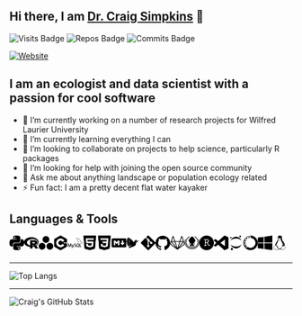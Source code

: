 ## Hi there, I am [Dr. Craig Simpkins][website] 👋

![Visits Badge](https://badges.pufler.dev/visits/csim063/csim063)
![Repos Badge](https://badges.pufler.dev/repos/csim063)
![Commits Badge](https://badges.pufler.dev/commits/monthly/csim063)

[![Website](https://img.shields.io/website?label=Website&style=for-the-badge&logo=Netlify&url=https://craig-simpkins.netlify.app/)](https://craig-simpkins.netlify.app/)

## I am an ecologist and data scientist with a passion for cool software
- 🔭 I’m currently working on a number of research projects for Wilfred Laurier University
- 🌱 I’m currently learning everything I can 
- 👯 I’m looking to collaborate on projects to help science, particularly R packages
- 🤔 I’m looking for help with joining the open source community
- 💬 Ask me about anything landscape or population ecology related
- ⚡ Fun fact: I am a pretty decent flat water kayaker


## Languages & Tools

<img align="left" alt="Python" width="26px" src="images/python.svg" />
<img align="left" alt="R" width="26px" src="images/r.svg" />
<img align="left" alt="Julia" width="26px" src="images/julia.svg" />
<img align="left" alt="C++" width="26px" src="images/cplusplus.svg" />
<img align="left" alt="SQL" width="26px" src="images/mysql.svg" />
<img align="left" alt="HTML" width="26px" src="images/html5.svg" />
<img align="left" alt="CSS" width="26px" src="images/css3.svg" />
<img align="left" alt="markdown" width="26px" src="images/markdown.svg" />
<img align="left" alt="Latex" width="26px" src="images/latex.svg" />
<img align="left" alt="git" width="26px" src="images/git.svg" />
<img align="left" alt="github" width="26px" src="images/github.svg" />
<img align="left" alt="gitlab" width="26px" src="images/gitlab.svg" />
<img align="left" alt="gitkraken" width="26px" src="images/gitkraken.svg" />
<img align="left" alt="RStudio" width="26px" src="images/rstudio.svg" />
<img align="left" alt="VSCode" width="26px" src="images/visualstudiocode.svg" />
<img align="left" alt="jupyter" width="26px" src="images/jupyter.svg" />
<img align="left" alt="anaconda" width="26px" src="images/anaconda.svg" />
<img align="left" alt="windows" width="26px" src="images/windows.svg" />
<img align="left" alt="linux" width="26px" src="images/linux.svg" />

<br/><br/>

---

![Top Langs](https://github-readme-stats.vercel.app/api/top-langs/?username=csim063&layout=compact)


---
<img align="left" alt="Craig's GitHub Stats" src="https://github-readme-stats.codestackr.vercel.app/api?username=csim063&count_private=true&show_icons=true&hide_border=true" />

<br />
<br />


[website]: https://craig-simpkins.netlify.app/
